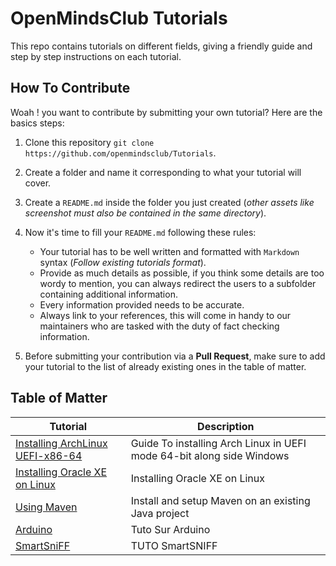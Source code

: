 # OpenMindsClub Tutorials
This repo contains tutorials on different fields, giving a friendly guide and step by step instructions on each tutorial.

## How To Contribute
Woah ! you want to contribute by submitting your own tutorial? Here are the basics steps:

1. Clone this repository `git clone  https://github.com/openmindsclub/Tutorials`.

2. Create a folder and name it corresponding to what your tutorial will cover.

3. Create a `README.md` inside the folder you just created (*other assets like screenshot must also be contained in the same directory*).

4. Now it's time to fill your `README.md` following these rules:
    * Your tutorial has to be well written and formatted with `Markdown` syntax (*Follow existing tutorials format*).
    * Provide as much details as possible, if you think some details are too wordy to mention, you can always redirect the users to a subfolder containing additional information.
    * Every information provided needs to be accurate.
    * Always link to your references, this will come in handy to our maintainers who are tasked with the duty of fact checking information.

5. Before submitting your contribution via a **Pull Request**, make sure to add your tutorial to the list of already existing ones in the table of matter. 

## Table of Matter
| Tutorial                                                                                                   | Description                                         |
|------------------------------------------------------------------------------------------------------------|-----------------------------------------------------------------------|
| [Installing ArchLinux UEFI-x86-64](Beginner%20guide%20to%20installing%20archlinux%20UEFI-x86-64/README.md) | Guide To installing Arch Linux in UEFI mode 64-bit along side Windows |
| [Installing Oracle XE on Linux](Installing%20Oracle%20XE%20on%20Linux/)                                    | Installing Oracle XE on Linux                       |
| [Using Maven](./Using%20Maven.md)                                                                          | Install and setup Maven on an existing Java project |
| [Arduino](./Arduino/README.md)                                                                             | Tuto Sur Arduino |
| [SmartSniFF](./SmartSniFF/README.md)                                                                       | TUTO SmartSNIFF  |
